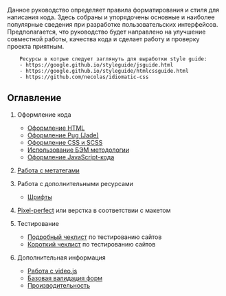 Данное руководство определяет правила форматирования и стиля для написания кода. Здесь собраны и упорядочены 
основные и наиболее популярные сведения при разработке пользовательских интерфейсов. Предполагается, 
что руководство будет направлено на улучшение совместной работы, качества кода и сделает работу и проверку 
проекта приятным.

        Ресурсы в котрые следует заглянуть для выработки style guide:
        - https://google.github.io/styleguide/jsguide.html
        - https://google.github.io/styleguide/htmlcssguide.html
        - https://github.com/necolas/idiomatic-css

## Оглавление

1. Оформление кода
    * [Оформление HTML](https://github.com/lekomtsev/documentations/blob/master/Code-formatting-rules/content/codestyle/codestyle-html.md)
    * [Оформление Pug (Jade)](https://github.com/lekomtsev/documentations/blob/master/Code-formatting-rules/content/codestyle/codestyle-pug.md)
    * [Оформление CSS и SCSS](https://github.com/lekomtsev/documentations/blob/master/Code-formatting-rules/content/codestyle/codestyle-css.md)
    * [Использование БЭМ методологии](https://github.com/lekomtsev/documentations/blob/master/Code-formatting-rules/content/codestyle/codestyle-bem.md)
    * [Оформление JavaScript-кода](https://github.com/lekomtsev/documentations/blob/master/Code-formatting-rules/content/codestyle/codestyle-js.md)
2. [Работа с метатегами](https://github.com/lekomtsev/documentations/blob/master/Code-formatting-rules/content/metatags/metatags.md)
    
3. Работа с дополнительными ресурсами 
    * [Шрифты](https://github.com/lekomtsev/documentations/blob/master/Code-formatting-rules/content/resources/resources.md) 

4. [Pixel-perfect](https://github.com/lekomtsev/documentations/blob/master/Code-formatting-rules/content/pixel-perfect/pixel-perfect.md) или верстка в соответствии с макетом

5. Тестирование 
    * [Подробный чеклист](https://github.com/lekomtsev/documentations/blob/master/Code-formatting-rules/content/testing/checklist.md) по тестированию сайтов
    * [Короткий чеклист](https://github.com/lekomtsev/documentations/blob/master/Code-formatting-rules/content/testing/checklist-short.md) по тестированию сайтов
    
6. Дополнительная информация 
    * [Работа с video.js](https://github.com/lekomtsev/documentations/blob/master/Code-formatting-rules/content/info/video-js.md)
    * [Базовая валидация форм](https://github.com/lekomtsev/documentations/blob/master/Code-formatting-rules/content/info/video-js.md)
    * [Производительность](https://github.com/lekomtsev/documentations/blob/master/Code-formatting-rules/content/info/validation.md)
        
